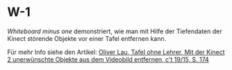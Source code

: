 W-1
===

*Whiteboard minus one* demonstriert, wie man mit Hilfe der Tiefendaten der Kinect störende Objekte vor einer Tafel entfernen kann.

Für mehr Info siehe den Artikel: [Oliver Lau, Tafel ohne Lehrer, Mit der Kinect 2 unerwünschte Objekte aus dem Videobild entfernen, c't 19/15, S. 174](https://www.heise.de/artikel-archiv/ct/2015/19/174)

